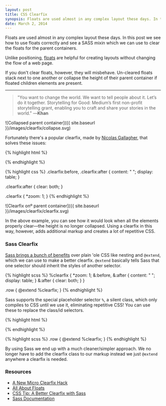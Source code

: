 ```yaml
---
layout: post
title: CSS Clearfix
synopsis: Floats are used almost in any complex layout these days. In this post we see how to use floats correctly and see a SASS mixin which we can use to clear the floats for the parent containers.
date: March 2, 2014
---
```


Floats are used almost in any complex layout these days. In this post we see how to use floats correctly and see a SASS mixin which we can use to clear the floats for the parent containers.

Unlike positioning, <a href="http://css-tricks.com/all-about-floats/" target="_blank">floats</a> are helpful for creating layouts without
changing the flow of a web page.

If you don't clear floats, however, they will misbehave. Un-cleared floats stack next to one another or collapse the height of their parent container if floated children elements are present.

***

> "You want to change the world. We want to tell people about it.
Let’s do it together. Storytelling for Good: Medium’s first non-profit storytelling grant, enabling you to craft and share your stories in the world." —**Khan**

![Collapsed parent container]({{ site.baseurl }}/images/clearfix/collapse.svg)

Fortunately there's a popular clearfix, made by <a href="http://nicolasgallagher.com/micro-clearfix-hack/" target="_blank">Nicolas Gallagher</a>, that solves these issues:

{% highlight html %}
<div class="row clearfix">
  <div class="column">
    <!-- Your Content -->
  </div>
</div>
{% endhighlight %}

{% highlight css %}
.clearfix:before,
.clearfix:after {
  content: " ";
  display: table;
}

.clearfix:after {
  clear: both;
}

.clearfix {
  *zoom: 1;
}
{% endhighlight %}

![Clearfix onº parent container]({{ site.baseurl }}/images/clearfix/clearfix.svg)

In the above example, you can see how it would look when all the elements properly clear—the height is no longer collapsed. Using a clearfix in this way, however, adds additional markup and creates a lot of repetitive CSS.

### Sass Clearfix

<a href="{{ site.url }}/scss/" target="_blank">Sass brings a bunch of benefits</a> over plain 'ole CSS like nesting and <code>@extend</code>, which we can use to make a better clearfix. <code>@extend</code> basically tells Sass that one selector should inherit the styles of another selector.

{% highlight scss %}
%clearfix {
  *zoom: 1;
  &:before, &:after {
    content: " ";
    display: table;
  }
  &:after {
   clear: both;
  }
}

.row {
  @extend %clearfix;
}
{% endhighlight %}

Sass supports the special placeholder selector <code>%</code>, a silent class, which only compiles to CSS until we use it, eliminating repetitive CSS! You can use these to replace the class/id selectors.

{% highlight html %}
<div class="row">
  <div class="column">
    <!-- Your Content -->
  </div>
</div>
{% endhighlight %}

{% highlight scss %}
.row {
  @extend %clearfix;
}
{% endhighlight %}

By using Sass we end up with a much cleaner/simpler approach. We no longer have to add the clearfix class to our markup instead we just <code>@extend</code> anywhere a clearfix is needed.

### Resources

* <a href="http://nicolasgallagher.com/micro-clearfix-hack/" target="_blank">A New Micro Clearfix Hack</a>
* <a href="http://css-tricks.com/all-about-floats/" target="_blank">All About Floats</a>
* <a href="http://blog.teamtreehouse.com/a-better-clearfix-with-sass" target="_blank">CSS Tip: A Better Clearfix with Sass</a>
* <a href="http://sass-lang.com/documentation/file.SASS_REFERENCE.html#extend" target="_blank">Sass Documentation</a>
